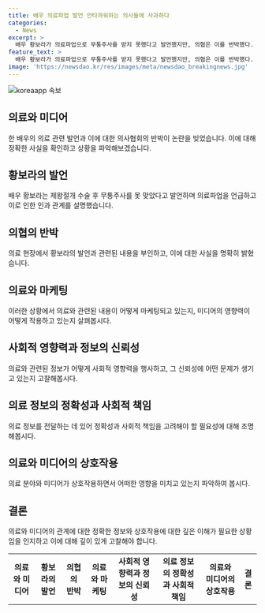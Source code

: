 ```yaml
---
title: 배우 의료파업 발언 안타까워하는 의사들에 사과하다
categories:
  - News
excerpt: >
  배우 황보라가 의료파업으로 무통주사를 받지 못했다고 발언했지만, 의협은 이를 반박했다. 의협은 무통주사와 페인버스터는 제왕절개 수술 중 시행하는 시술이라며, 황보라의 주장을 논리적으로 부정했다. 또한, 언론이 사실 관계를 틀리게 전달해 의료 파업으로 인해 의사를 악마화하고 잘못된 여론을 선동했다는 의협의 입장을 전했다. 황보라는 인지의 오류가 있었다며 사과했고, 향후 발언에 신중을 기하고 책임감을 갖겠다는 다짐을 했다. (단어 수: 113)
feature_text: >
  배우 황보라가 의료파업으로 무통주사를 받지 못했다고 발언했지만, 의협은 이를 반박했다. 의협은 무통주사와 페인버스터는 제왕절개 수술 중 시행하는 시술이라며, 황보라의 주장을 논리적으로 부정했다. 또한, 언론이 사실 관계를 틀리게 전달해 의료 파업으로 인해 의사를 악마화하고 잘못된 여론을 선동했다는 의협의 입장을 전했다. 황보라는 인지의 오류가 있었다며 사과했고, 향후 발언에 신중을 기하고 책임감을 갖겠다는 다짐을 했다. (단어 수: 113)
image: 'https://newsdao.kr/res/images/meta/newsdao_breakingnews.jpg'
---
```


<p><img src="https://newsdao.kr/res/images/meta/newsdao_breakingnews.jpg" alt="koreaapp 속보" /></p>

<h2 data-ke-size="size26">의료와 미디어</h2>

<p data-ke-size="size16">한 배우의 의료 관련 발언과 이에 대한 의사협회의 반박이 논란을 빚었습니다. 이에 대해 정확한 사실을 확인하고 상황을 파악해보겠습니다.</p>

<h2 data-ke-size="size26">황보라의 발언</h2>

<p data-ke-size="size16">배우 황보라는 제왕절개 수술 후 무통주사를 못 맞았다고 발언하며 의료파업을 언급하고 이로 인한 인과 관계를 설명했습니다.</p>

<h2 data-ke-size="size26">의협의 반박</h2>

<p data-ke-size="size16">의료 현장에서 황보라의 발언과 관련된 내용을 부인하고, 이에 대한 사실을 명확히 밝혔습니다.</p>

<h2 data-ke-size="size26">의료와 마케팅</h2>

<p data-ke-size="size16">이러한 상황에서 의료와 관련된 내용이 어떻게 마케팅되고 있는지, 미디어의 영향력이 어떻게 작용하고 있는지 살펴봅시다.</p>

<h2 data-ke-size="size26">사회적 영향력과 정보의 신뢰성</h2>

<p data-ke-size="size16">의료와 관련된 정보가 어떻게 사회적 영향력을 행사하고, 그 신뢰성에 어떤 문제가 생기고 있는지 고찰해봅시다.</p>

<h2 data-ke-size="size26">의료 정보의 정확성과 사회적 책임</h2>

<p data-ke-size="size16">의료 정보를 전달하는 데 있어 정확성과 사회적 책임을 고려해야 할 필요성에 대해 조명해봅시다.</p>

<h2 data-ke-size="size26">의료와 미디어의 상호작용</h2>

<p data-ke-size="size16">의료 분야와 미디어가 상호작용하면서 어떠한 영향을 미치고 있는지 파악하여 봅시다.</p>

<h2 data-ke-size="size26">결론</h2>

<p data-ke-size="size16">의료와 미디어의 관계에 대한 정확한 정보와 상호작용에 대한 깊은 이해가 필요한 상황임을 인지하고 이에 대해 깊이 있게 고찰해야 합니다.</p>

<table>
  <tbody>
    <tr>
      <td style="text-align: center; height: 17px;"><b>의료와 미디어</b></td>
      <td style="text-align: center; height: 17px;"><b>황보라의 발언</b></td>
      <td style="text-align: center; height: 17px;"><b>의협의 반박</b></td>
      <td style="text-align: center; height: 17px;"><b>의료와 마케팅</b></td>
      <td style="text-align: center; height: 17px;"><b>사회적 영향력과 정보의 신뢰성</b></td>
      <td style="text-align: center; height: 17px;"><b>의료 정보의 정확성과 사회적 책임</b></td>
      <td style="text-align: center; height: 17px;"><b>의료와 미디어의 상호작용</b></td>
      <td style="text-align: center; height: 17px;"><b>결론</b></td>
    </tr>
  </tbody>
</table>

